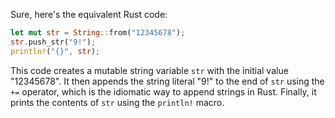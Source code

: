 Sure, here's the equivalent Rust code:
```rust
let mut str = String::from("12345678");
str.push_str("9!");
println!("{}", str);
```
This code creates a mutable string variable `str` with the initial value "12345678". It then appends the string literal "9!" to the end of `str` using the `+=` operator, which is the idiomatic way to append strings in Rust. Finally, it prints the contents of `str` using the `println!` macro.

